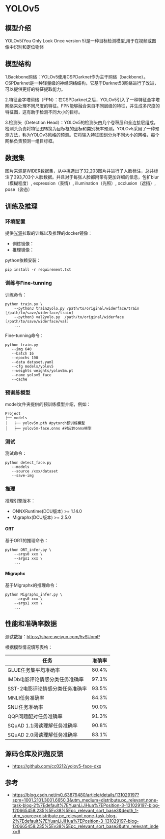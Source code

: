 # YOLOv5
## 模型介绍
YOLOv5(You Only Look Once version 5)是一种目标检测模型,用于在视频或图像中识别和定位物体
## 模型结构
1.Backbone网络：YOLOv5使用CSPDarknet作为主干网络（backbone）。CSPDarknet是一种轻量级的神经网络结构，它基于Darknet53网络进行了改进，可以提供更好的特征提取能力。

2.特征金字塔网络（FPN）：在CSPDarknet之后，YOLOv5引入了一种特征金字塔网络来处理不同尺度的特征。FPN能够融合来自不同层级的特征，并生成多尺度的特征图，这有助于检测不同大小的目标。

3.检测头（Detection Head）：YOLOv5的检测头由几个卷积层和全连接层组成。检测头负责将特征图转换为目标框的坐标和类别概率预测。YOLOv5采用了一种预测方法，称为YOLOv3风格的预测。它将输入特征图划分为不同大小的网格，每个网格负责预测一组目标框。
## 数据集
图片来源是WIDER数据集，从中挑选出了32,203图片并进行了人脸标注，总共标注了393,703个人脸数据。并且对于每张人脸都附带有更加详细的信息，包扩blur（模糊程度）, expression（表情）, illumination（光照）, occlusion（遮挡）, pose（姿态）

## 训练及推理
### 环境配置
提供[光源](https://www.sourcefind.cn/#/service-details)拉取的训练以及推理的docker镜像：
* 训练镜像：
* 推理镜像：

python依赖安装：

    pip install -r requirement.txt
### 训练与Fine-tunning
训练命令：

    python train.py \
        --python3 train2yolo.py /path/to/original/widerface/train [/path/to/save/widerface/train]
        --python3 val2yolo.py  /path/to/original/widerface [/path/to/save/widerface/val]
        ...

Fine-tunning命令：

    python train.py 
       --img 640 
       --batch 16 
       --epochs 100 
       --data dataset.yaml 
       --cfg models/yolov5 
       --weights weights/yolov5m.pt 
       --name yolov5_face 
       --cache
### 预训练模型
model文件夹提供的预训练模型介绍，例如：

    Project
    ├── models
    │   ├── yolov5m.pth #pytorch预训练模型 
    │   ├── yolov5m-face.onnx #对应的onnx模型

### 测试
测试命令：

    python detect_face.py 
       --models 
       --source /xxx/dataset 
       --save-img

### 推理
推理引擎版本：
* ONNXRuntime(DCU版本) >= 1.14.0
* Migraphx(DCU版本) >= 2.5.0
#### ORT
基于ORT的推理命令：

    python ORT_infer.py \
        --args0 xxx \
        --args1 xxx \
        ...
#### Migraphx
基于Migraphx的推理命令：

    python Migraphx_infer.py \
        --args0 xxx \
        --args1 xxx \
        ...

## 性能和准确率数据
测试数据：https://share.weiyun.com/5vSUomP

根据模型情况填写表格：

| 任务                           | 准确率    |
| ----------------------------- | --------- |
| GLUE任务集平均准确率            | 80.4%     |
| IMDb电影评论情感分类任务准确率   | 97.1%     |
| SST-2电影评论情感分类任务准确率 | 93.5%     |
| MNLI任务准确率                  | 84.3%     |
| SNLI任务准确率                  | 90.0%     |
| QQP问题配对任务准确率           | 91.3%     |
| SQuAD 1.1阅读理解任务准确率     | 90.8%     |
| SQuAD 2.0阅读理解任务准确率     | 83.1%     |


## 源码仓库及问题反馈
* https://github.com/cc0212/yolov5-face-dxq
## 参考
* https://blog.csdn.net/m0_63879480/article/details/131029197?spm=1001.2101.3001.6650.3&utm_medium=distribute.pc_relevant.none-task-blog-2%7Edefault%7EYuanLiJiHua%7EPosition-3-131029197-blog-120665458.235%5Ev38%5Epc_relevant_sort_base3&depth_1-utm_source=distribute.pc_relevant.none-task-blog-2%7Edefault%7EYuanLiJiHua%7EPosition-3-131029197-blog-120665458.235%5Ev38%5Epc_relevant_sort_base3&utm_relevant_index=6

